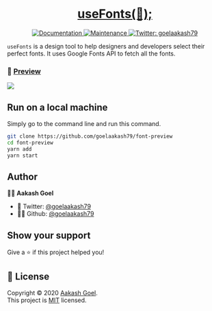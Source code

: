 <h1 align="center">
  <a href="https://usefonts.netlify.app/">
  useFonts(🚀);
  </a> </h1>
<p  align="center">
  <a href="https://github.com/goelaakash79/font-preview#readme">
    <img alt="Documentation" src="https://img.shields.io/badge/Documentation-YES-blue/?style=for-the-badge&logo=github" target="_blank" />
  </a>
  <a href="https://github.com/goelaakash79/font-preview/graphs/commit-activity">
    <img alt="Maintenance" src="https://img.shields.io/badge/Maintained-YES-blue/?style=for-the-badge&logo=github" target="_blank" />
  </a>
  <a href="https://twitter.com/goelaakash79">
    <img alt="Twitter: goelaakash79" src="https://img.shields.io/twitter/follow/goelaakash79.svg?style=for-the-badge&logo=twitter" target="_blank" />
  </a>
</p>

`useFonts` is a design tool to help designers and developers select their perfect fonts. It uses Google Fonts API to fetch all the fonts.

### 👻 [Preview](https://usefonts.netlify.app)

<img src="https://i.imgur.com/LM4iRP1.png"/>

## Run on a local machine

Simply go to the command line and run this command.

```sh
git clone https://github.com/goelaakash79/font-preview
cd font-preview
yarn add
yarn start
```

## Author

🙍‍♂️ **Aakash Goel**

-   💬 Twitter: [@goelaakash79](https://twitter.com/goelaakash79)
-   👨‍💻 Github: [@goelaakash79](https://github.com/goelaakash79)

## Show your support

Give a ⭐️ if this project helped you!

## 📝 License

Copyright © 2020 [Aakash Goel](https://github.com/goelaakash79).<br />
This project is [MIT](https://github.com/goelaakash79/font-preview/blob/master/LICENSE) licensed.
